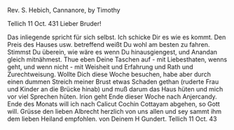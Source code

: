 Rev. S. Hebich, Cannanore, by Timothy

 Tellich 11 Oct. 431
Lieber Bruder!

Das inliegende spricht für sich selbst. Ich schicke Dir es wie es kommt. Den Preis des Hauses usw. betreffend weißt Du wohl am besten zu fahren. Stimmst Du überein, wie wäre es wenn Du hinausgiengest, und Anandan gleich mitnähmest. Thue eben Deine Taschen auf - mit Liebesthaten, wenns geht, und wenn nicht - mit Weisheit und Erfahrung und Rath und Zurechtweisung. Wollte Dich diese Woche besuchen, habe aber durch einen dummen Streich meiner Brust etwas Schaden gethan (ruderte Frau und Kinder an die Brücke hinab) und muß darum das Haus hüten und mich vor viel Sprechen hüten. Irion geht Ende dieser Woche nach Anjercandy. Ende des Monats will ich nach Calicut Cochin Cottayam abgehen, so Gott will. Grüsse den lieben Albrecht herzlich von uns allen und sey sammt ihm dem lieben Heiland empfohlen. von Deinem  H Gundert.
Tellich 11 Oct. 43

